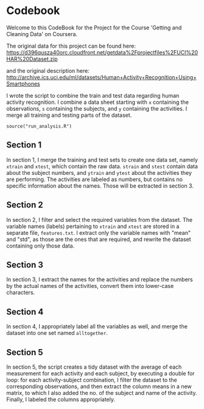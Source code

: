 # Codebook

Welcome to this CodeBook for the Project for the Course 'Getting and Cleaning Data' on Coursera. 

The original data for this project can be found here: https://d396qusza40orc.cloudfront.net/getdata%2Fprojectfiles%2FUCI%20HAR%20Dataset.zip

and the original description here:
http://archive.ics.uci.edu/ml/datasets/Human+Activity+Recognition+Using+Smartphones

I wrote the script to combine the train and test data regarding human activity recognition. I combine a data sheet starting with `x` containing the observations, `s` containing the subjects, and `y` containing the activities. I merge all training and testing parts of the dataset.


```{r}
source("run_analysis.R")
```
## Section 1

In section 1, I merge the training and test sets to create one data set, namely `xtrain` and `xtest`, which contain the raw data. `strain` and `stest` contain data about the subject numbers, and `ytrain` and `ytest` about the activities they are performing. The activities are labeled as numbers, but contains no specific information about the names. Those will be extracted in section 3. 

## Section 2

In section 2, I filter and select the required variables from the dataset. The variable names (labels) pertaining to `xtrain` and `xtest` are stored in a separate file, `features.txt`. I extract only the variable names with "mean" and "std", as those are the ones that are required, and rewrite the dataset containing only those data. 

## Section 3

In section 3, I extract the names for the activities and replace the numbers by the actual names of the activities, convert them into lower-case characters. 

## Section 4

In section 4, I appropriately label all the variables as well, and merge the dataset into one set named `alltogether`. 


## Section 5

In section 5, the script creates a tidy dataset with the average of each measurement for each activity and each subject, by executing a double for loop: for each activity-subject combination, I filter the dataset to the corresponding observations, and then extract the column means in a new matrix, to which I also added the no. of the subject and name of the activity. Finally, I labeled the columns appropriately. 



